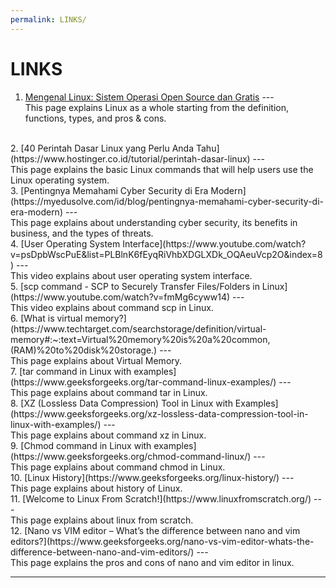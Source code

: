 ```yaml
---
permalink: LINKS/
---
```


# LINKS

1. [Mengenal Linux: Sistem Operasi Open Source dan Gratis](https://www.dewaweb.com/blog/sistem-operasi-linux/) --- <br>
This page explains Linux as a whole starting from the definition, functions, types, and pros & cons.
<br>
2. [40 Perintah Dasar Linux yang Perlu Anda Tahu](https://www.hostinger.co.id/tutorial/perintah-dasar-linux) --- <br>
This page explains the basic Linux commands that will help users use the Linux operating system.
<br>
3. [Pentingnya Memahami Cyber Security di Era Modern](https://myedusolve.com/id/blog/pentingnya-memahami-cyber-security-di-era-modern) --- <br>
This page explains about understanding cyber security, its benefits in business, and the types of threats.
<br>
4. [User Operating System Interface](https://www.youtube.com/watch?v=psDpbWscPuE&list=PLBlnK6fEyqRiVhbXDGLXDk_OQAeuVcp2O&index=8) --- <br>
This video explains about user operating system interface.
<br>
5. [scp command - SCP to Securely Transfer Files/Folders in Linux](https://www.youtube.com/watch?v=fmMg6cyww14) --- <br>
This video explains about command scp in Linux.
<br>
6. [What is virtual memory?](https://www.techtarget.com/searchstorage/definition/virtual-memory#:~:text=Virtual%20memory%20is%20a%20common,(RAM)%20to%20disk%20storage.) --- <br>
This page explains about Virtual Memory.
<br>
7. [tar command in Linux with examples](https://www.geeksforgeeks.org/tar-command-linux-examples/) --- <br>
This page explains about command tar in Linux.
<br>
8. [XZ (Lossless Data Compression) Tool in Linux with Examples](https://www.geeksforgeeks.org/xz-lossless-data-compression-tool-in-linux-with-examples/) --- <br>
This page explains about command xz in Linux.
<br>
9. [Chmod command in Linux with examples](https://www.geeksforgeeks.org/chmod-command-linux/) --- <br>
This page explains about command chmod in Linux.
<br>
10. [Linux History](https://www.geeksforgeeks.org/linux-history/) --- <br>
This page explains about history of Linux.
<br>
11. [Welcome to Linux From Scratch!](https://www.linuxfromscratch.org/) --- <br>
This page explains about linux from scratch.
<br>
12. [Nano vs VIM editor – What’s the difference between nano and vim editors?](https://www.geeksforgeeks.org/nano-vs-vim-editor-whats-the-difference-between-nano-and-vim-editors/) --- <br>
This page explains the pros and cons of nano and vim editor in linux.
<br>
<hr>
